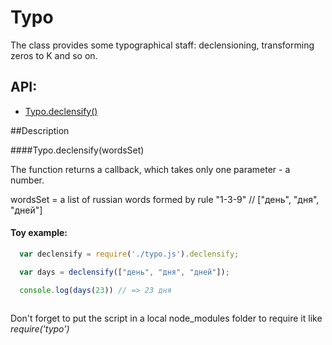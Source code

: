 # Typo
The class provides some typographical staff: declensioning, transforming zeros to K and so on.


## API:
* [Typo.declensify()](#declensify)

##Description

####<a name="declensify"></a>Typo.declensify(wordsSet)

The function returns a callback, which takes only one parameter - a number.

wordsSet = a list of russian words formed by rule "1-3-9" // ["день", "дня", "дней"]

#### Toy example:
````javascript
  var declensify = require('./typo.js').declensify;

  var days = declensify(["день", "дня", "дней"]);

  console.log(days(23)) // => 23 дня
  
````

Don't forget to put the script in a local node_modules folder to require it like *require('typo')*